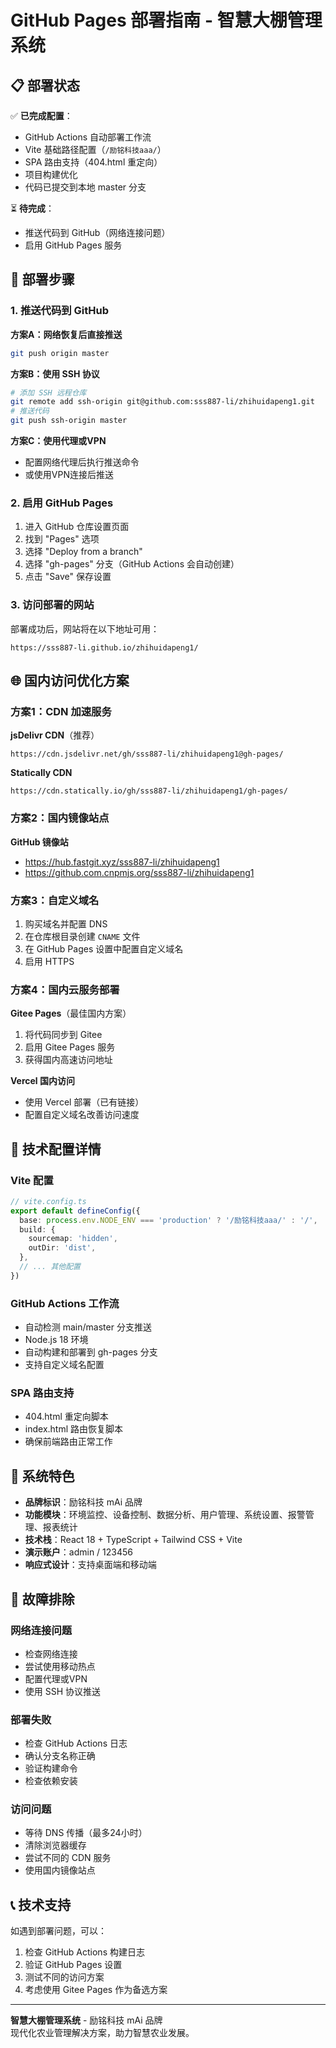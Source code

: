 # GitHub Pages 部署指南 - 智慧大棚管理系统

## 📋 部署状态

✅ **已完成配置**：
- GitHub Actions 自动部署工作流
- Vite 基础路径配置（`/励铭科技aaa/`）
- SPA 路由支持（404.html 重定向）
- 项目构建优化
- 代码已提交到本地 master 分支

⏳ **待完成**：
- 推送代码到 GitHub（网络连接问题）
- 启用 GitHub Pages 服务

## 🚀 部署步骤

### 1. 推送代码到 GitHub

**方案A：网络恢复后直接推送**
```bash
git push origin master
```

**方案B：使用 SSH 协议**
```bash
# 添加 SSH 远程仓库
git remote add ssh-origin git@github.com:sss887-li/zhihuidapeng1.git
# 推送代码
git push ssh-origin master
```

**方案C：使用代理或VPN**
- 配置网络代理后执行推送命令
- 或使用VPN连接后推送

### 2. 启用 GitHub Pages

1. 进入 GitHub 仓库设置页面
2. 找到 "Pages" 选项
3. 选择 "Deploy from a branch"
4. 选择 "gh-pages" 分支（GitHub Actions 会自动创建）
5. 点击 "Save" 保存设置

### 3. 访问部署的网站

部署成功后，网站将在以下地址可用：
```
https://sss887-li.github.io/zhihuidapeng1/
```

## 🌐 国内访问优化方案

### 方案1：CDN 加速服务

**jsDelivr CDN**（推荐）
```
https://cdn.jsdelivr.net/gh/sss887-li/zhihuidapeng1@gh-pages/
```

**Statically CDN**
```
https://cdn.statically.io/gh/sss887-li/zhihuidapeng1/gh-pages/
```

### 方案2：国内镜像站点

**GitHub 镜像站**
- https://hub.fastgit.xyz/sss887-li/zhihuidapeng1
- https://github.com.cnpmjs.org/sss887-li/zhihuidapeng1

### 方案3：自定义域名

1. 购买域名并配置 DNS
2. 在仓库根目录创建 `CNAME` 文件
3. 在 GitHub Pages 设置中配置自定义域名
4. 启用 HTTPS

### 方案4：国内云服务部署

**Gitee Pages**（最佳国内方案）
1. 将代码同步到 Gitee
2. 启用 Gitee Pages 服务
3. 获得国内高速访问地址

**Vercel 国内访问**
- 使用 Vercel 部署（已有链接）
- 配置自定义域名改善访问速度

## 🔧 技术配置详情

### Vite 配置
```typescript
// vite.config.ts
export default defineConfig({
  base: process.env.NODE_ENV === 'production' ? '/励铭科技aaa/' : '/',
  build: {
    sourcemap: 'hidden',
    outDir: 'dist',
  },
  // ... 其他配置
})
```

### GitHub Actions 工作流
- 自动检测 main/master 分支推送
- Node.js 18 环境
- 自动构建和部署到 gh-pages 分支
- 支持自定义域名配置

### SPA 路由支持
- 404.html 重定向脚本
- index.html 路由恢复脚本
- 确保前端路由正常工作

## 📱 系统特色

- **品牌标识**：励铭科技 mAi 品牌
- **功能模块**：环境监控、设备控制、数据分析、用户管理、系统设置、报警管理、报表统计
- **技术栈**：React 18 + TypeScript + Tailwind CSS + Vite
- **演示账户**：admin / 123456
- **响应式设计**：支持桌面端和移动端

## 🚨 故障排除

### 网络连接问题
- 检查网络连接
- 尝试使用移动热点
- 配置代理或VPN
- 使用 SSH 协议推送

### 部署失败
- 检查 GitHub Actions 日志
- 确认分支名称正确
- 验证构建命令
- 检查依赖安装

### 访问问题
- 等待 DNS 传播（最多24小时）
- 清除浏览器缓存
- 尝试不同的 CDN 服务
- 使用国内镜像站点

## 📞 技术支持

如遇到部署问题，可以：
1. 检查 GitHub Actions 构建日志
2. 验证 GitHub Pages 设置
3. 测试不同的访问方案
4. 考虑使用 Gitee Pages 作为备选方案

---

**智慧大棚管理系统** - 励铭科技 mAi 品牌  
现代化农业管理解决方案，助力智慧农业发展。